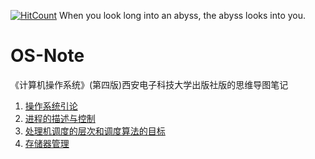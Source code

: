 [![HitCount](http://hits.dwyl.io/fatmanhappycode/OS-Note.svg)](http://hits.dwyl.io/fatmanhappycode/OS-Note) When you look long into an abyss, the abyss looks into you.
# OS-Note
《计算机操作系统》(第四版)西安电子科技大学出版社版的思维导图笔记
1. [操作系统引论](http://naotu.baidu.com/file/f195781b76a0e3ef56116ecf45104a8d?token=955e3e2d92a1f170)
2. [进程的描述与控制](http://naotu.baidu.com/file/393228a89856f4501121890f4f9d6b88?token=892af246d51f10b0)
3. [处理机调度的层次和调度算法的目标](http://naotu.baidu.com/file/7ae3a45d57a8f472ba06a58599c0cc63?token=0af6f3081083651f)
4. [存储器管理](http://naotu.baidu.com/file/6204a564a04851b0e2c47c4ebf39da0b?token=af918da5d31f1563)
